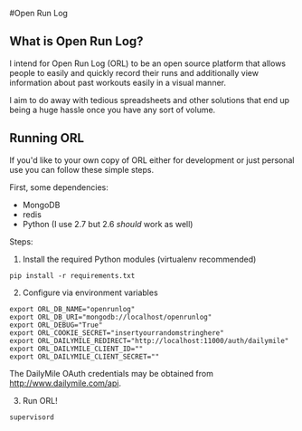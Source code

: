 #Open Run Log

## What is Open Run Log?
I intend for Open Run Log (ORL) to be an open source platform 
that allows people to easily and quickly record their runs and additionally
view information about past workouts easily in a visual manner. 

I aim to do away with tedious spreadsheets and other solutions that end
up being a huge hassle once you have any sort of volume.

## Running ORL
If you'd like to your own copy of ORL either for development or just
personal use you can follow these simple steps.

First, some dependencies:

- MongoDB 
- redis
- Python (I use 2.7 but 2.6 *should* work as well)

Steps:

1) Install the required Python modules (virtualenv recommended)

`pip install -r requirements.txt`

2) Configure via environment variables

```
export ORL_DB_NAME="openrunlog"
export ORL_DB_URI="mongodb://localhost/openrunlog"
export ORL_DEBUG="True"
export ORL_COOKIE_SECRET="insertyourrandomstringhere"
export ORL_DAILYMILE_REDIRECT="http://localhost:11000/auth/dailymile"
export ORL_DAILYMILE_CLIENT_ID=""
export ORL_DAILYMILE_CLIENT_SECRET=""
```

The DailyMile OAuth credentials may be obtained from http://www.dailymile.com/api.

3) Run ORL!

`supervisord`
